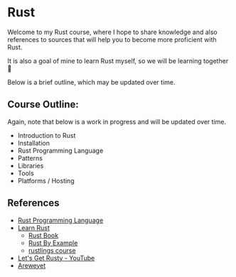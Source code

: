# Rust

Welcome to my Rust course, where I hope to share knowledge and also references to sources that will help you to
become more proficient with Rust.

It is also a goal of mine to learn Rust myself, so we will be learning together 🙂

Below is a brief outline, which may be updated over time.

## Course Outline:

Again, note that below is a work in progress and will be updated over time.

- Introduction to Rust
- Installation
- Rust Programming Language
- Patterns
- Libraries
- Tools
- Platforms / Hosting

## References

- [Rust Programming Language][1]
- [Learn Rust][2]
    - [Rust Book][3]
    - [Rust By Example][4]
    - [rustlings course][5]
- [Let's Get Rusty - YouTube][6]
- [Areweyet][7]

[1]: https://www.rust-lang.org/
[2]: https://www.rust-lang.org/learn
[3]: https://doc.rust-lang.org/book/
[4]: https://doc.rust-lang.org/rust-by-example/
[5]: https://github.com/rust-lang/rustlings/
[6]: https://www.youtube.com/@letsgetrusty
[7]: https://wiki.mozilla.org/Areweyet